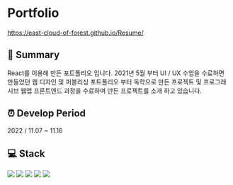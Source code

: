 # Portfolio
https://east-cloud-of-forest.github.io/Resume/

## :page_facing_up: Summary
React를 이용해 만든 포트폴리오 입니다. 2021년 5월 부터 UI / UX 수업을 수료하면 만들었던 웹 디자인 및 퍼블리싱 포트폴리오 부터 독학으로 만든 프로젝트 및 프로그래시브 웹앱 프론트엔드 과정을 수료하며 만든 프로젝트를 소개 하고 있습니다.

## :alarm_clock:  Develop Period
2022 / 11.07 ~ 11.16

## :computer: Stack
<img src="https://img.shields.io/badge/HTML5-E34F26?style=for-the-badge&logo=HTML5&logoColor=white"> <img src="https://img.shields.io/badge/CSS3-1572B6?style=for-the-badge&logo=CSS3&logoColor=white"> <img src="https://img.shields.io/badge/JavaScript-F7DF1E?style=for-the-badge&logo=JavaScript&logoColor=white"> <img src="https://img.shields.io/badge/React-61DAFB?style=for-the-badge&logo=React&logoColor=white"> <img src="https://img.shields.io/badge/Sass-CC6699?style=for-the-badge&logo=Sass&logoColor=white">
